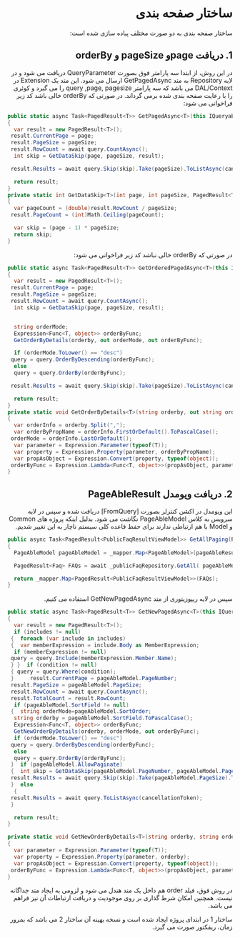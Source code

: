 <div dir="rtl" align="right">

# ساختار صفحه بندی

ساختار صفحه بندی به دو صورت مختلف پیاده سازی شده است:

## 1. دریافت pageو pageSize و orderBy

در این روش، از ابتدا سه پارامتر فوق بصورت QueryParameter دریافت می شود و در لایه Repository به متد GetPagedAsync ارسال می شود. این متد یک Extension در DAL/Context می باشد که سه پارامتر query ,page, pagesize را می گیرد و کوئری را با رعایت صفحه بندی شده برمی گرداند.
در صورتی که orderBy خالی باشد کد زیر فراخوانی می شود:

<div dir="ltr" align="left">

```c#
public static async Task<PagedResult<T>> GetPagedAsync<T>(this IQueryable<T> query, int page, int pageSize, CancellationToken cancellationToken) where T : class
{
  var result = new PagedResult<T>();
 result.CurrentPage = page;
 result.PageSize = pageSize;
 result.RowCount = await query.CountAsync();
  int skip = GetDataSkip(page, pageSize, result);

 result.Results = await query.Skip(skip).Take(pageSize).ToListAsync(cancellationToken);

  return result;
}
private static int GetDataSkip<T>(int page, int pageSize, PagedResult<T> result) where T : class
{
  var pageCount = (double)result.RowCount / pageSize;
 result.PageCount = (int)Math.Ceiling(pageCount);

  var skip = (page - 1) * pageSize;
  return skip;
}
```

</div>

در صورتی که orderBy خالی نباشد کد زیر فراخوانی می شود:

<div dir="ltr" align="left">

```c#
public static async Task<PagedResult<T>> GetOrderedPagedAsync<T>(this IQueryable<T> query, int page, int pageSize, string orderby, CancellationToken cancellationToken) where T : class
{
  var result = new PagedResult<T>();
 result.CurrentPage = page;
 result.PageSize = pageSize;
 result.RowCount = await query.CountAsync();
  int skip = GetDataSkip(page, pageSize, result);


  string orderMode;
  Expression<Func<T, object>> orderByFunc;
  GetOrderByDetails(orderby, out orderMode, out orderByFunc);

  if (orderMode.ToLower() == "desc")
 query = query.OrderByDescending(orderByFunc);
  else
  query = query.OrderBy(orderByFunc);

 result.Results = await query.Skip(skip).Take(pageSize).ToListAsync(cancellationToken);

  return result;
}
private static void GetOrderByDetails<T>(string orderby, out string orderMode, out Expression<Func<T, object>> orderByFunc) where T : class
{
  var orderInfo = orderby.Split(",");
  var orderByPropName = orderInfo.FirstOrDefault().ToPascalCase();
 orderMode = orderInfo.LastOrDefault();
  var parameter = Expression.Parameter(typeof(T));
  var property = Expression.Property(parameter, orderByPropName);
  var propAsObject = Expression.Convert(property, typeof(object));
 orderByFunc = Expression.Lambda<Func<T, object>>(propAsObject, parameter);
}
```

</div>

## 2. دریافت ویومدل PageAbleResult

این ویومدل در اکشن کنترلر بصورت [FromQuery] دریافت شده و سپس در لایه سرویس به کلاس PageAbleModel نگاشت می شود.
بدلیل اینکه پروژه های Common و Model با هم ارتباطی ندارند برای حفظ قاعده کلی سیستم ناچار به این تغییر شدیم.

<div dir="ltr" align="left">

```c#
public async Task<PagedResult<PublicFaqResultViewModel>> GetAllPaging(PageAbleResult pageAbleResult, CancellationToken cancellationToken)
{
  PageAbleModel pageAbleModel = _mapper.Map<PageAbleModel>(pageAbleResult);

  PagedResult<Faq> FAQs = await _publicFaqRepository.GetAll( pageAbleModel, cancellationToken);

  return _mapper.Map<PagedResult<PublicFaqResultViewModel>>(FAQs);
}
```

</div>

سپس در لایه ریپوزیتوری از متد GetNewPagedAsync استفاده می کنیم.

<div dir="ltr" align="left">

```c#
public static async Task<PagedResult<T>> GetNewPagedAsync<T>(this IQueryable<T> query,CancellationToken cancellationToken, PageAbleModel pageAbleModel, Expression<Func<T, bool>> condition,params Expression<Func<T,object>>[] includes) where T : class
{
  var result = new PagedResult<T>();
  if (includes != null)
 {  foreach (var include in includes)
 {  var memberExpression = include.Body as MemberExpression;
  if (memberExpression != null)
 query = query.Include(memberExpression.Member.Name);
 } }  if (condition != null)
 { query = query.Where(condition);
 }     result.CurrentPage = pageAbleModel.PageNumber;
 result.PageSize = pageAbleModel.PageSize;
 result.RowCount = await query.CountAsync();
 result.TotalCount = result.RowCount;
  if (pageAbleModel.SortField != null)
 {  string orderMode=pageAbleModel.SortOrder;
  string orderby = pageAbleModel.SortField.ToPascalCase();
  Expression<Func<T, object>> orderByFunc;
  GetNewOrderByDetails(orderby, orderMode, out orderByFunc);
  if (orderMode.ToLower() == "desc")
 query = query.OrderByDescending(orderByFunc);
  else
  query = query.OrderBy(orderByFunc);
 }  if (pageAbleModel.AllowPaginate)
 {  int skip = GetDataSkip(pageAbleModel.PageNumber, pageAbleModel.PageSize, result);
 result.Results = await query.Skip(skip).Take(pageAbleModel.PageSize).ToListAsync(cancellationToken);
 }  else
  {
 result.Results = await query.ToListAsync(cancellationToken);
 }

  return result;
}

private static void GetNewOrderByDetails<T>(string orderby, string orderMode, out Expression<Func<T, object>> orderByFunc) where T : class
{
  var parameter = Expression.Parameter(typeof(T));
  var property = Expression.Property(parameter, orderby);
  var propAsObject = Expression.Convert(property, typeof(object));
 orderByFunc = Expression.Lambda<Func<T, object>>(propAsObject, parameter);
}
```

</div>

در روش فوق، فیلد order هم داخل یک متد هندل می شود و لزومی به ایجاد متد جداگانه نیست. همچنین امکان شرط گذاری بر روی موجودیت و دریافت ارتباطات آن نیز فراهم می باشد.

ساختار 1 در ابتدای پروژه ایجاد شده است و نسخه بهینه آن ساختار 2 می باشد که بمرور زمان، ریفکتور صورت می گیرد.
